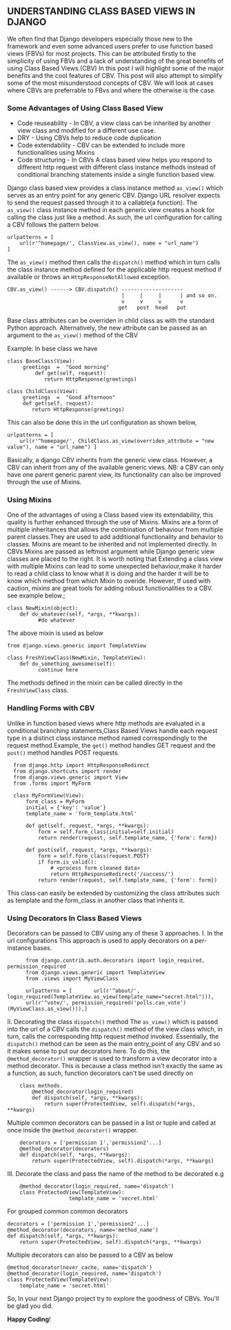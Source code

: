 ## UNDERSTANDING CLASS BASED VIEWS IN DJANGO
We often find that Django developers especially those new to the framework and even some advanced users prefer to use function based views (FBVs) for most projects. This can be attributed firstly to the simplicity of 
using FBVs and a lack of understanding of the great benefits of using Class Based Views.(CBV)
In this post I will highlight some of the major benefits and the cool features of CBV. This post will also attempt to simplify some of the most misunderstood concepts of CBV. We will look at cases where CBVs are preferrable to FBvs
and where the otherwise is the case.  

### Some Advantages of Using Class Based View
* Code reuseability - In CBV, a view class can be inherited by another view class and modified for a different use case. 
* DRY - Using CBVs help to reduce code duplication
* Code extendability - CBV can be extended to include more functionalities using Mixins
* Code structuring - In CBVs A class based view helps you respond to different http request with different class instance methods instead of conditional branching statements inside a single function based view.
    
Django class based view provides a class instance method `as_view()` which serves as an entry point for any generic CBV. Django URL resolver expects to send the request passed through it to a callable(a function). The `as_view()` class instance method in each generic view creates a hook for calling the class just like a method.
As such, the url configuration for calling a CBV follows the pattern below.

	urlpatterns = [
		url(r'^homepage/', ClassView.as_view(), name = "url_name") 
    ]

The `as_view()` method then calls the `dispatch()` method which in turn calls the class instance method defined for the applicable http request method if available or throws an  `HttpResponseNotAllowed` exception.

	CBV.as_view() ------> CBV.dispatch() --------------------
                                         |     |     |      | and so on.
                                         v     v     v      v
                                        get   post  head   put
Base class attributes can be overriden in child class as with the standard Python approach. Alternatively, the new attribute can be passed as an argument to the `as_view()` method of the CBV 

Example: In base class we have 

	class BaseClass(View):
	     greetings  =  "Good morning"
             def get(self, request):
                return HttpResponse(greetings)

    class ChildClass(View):
         greetings  =  "Good afternoon"
         def get(self, request):
            return HttpResponse(greetings)

This can also be done this in the url configuration  as shown below, 
	
    urlpatterns = [
		url(r'^homepage/', ChildClass.as_view(overriden_attrbute = "new value"), name = "url_name") ]

Basically, a django CBV inherits from the generic view class.
However, a CBV can inherit from any of the available generic views. 
NB: a CBV can only have one parent generic parent view, its functionality can also be improved through the use of Mixins. 

### Using Mixins

One of the advantages of using a Class based view its extendability, this quality is further enhanced through the use of Mixins.
Mixins are a form of multiple inheritances that allows the combination of behaviour from multiple parent classes.They are used to add additional functionality and behavior to classes. Mixins are meant to be inherited and not implemented directly. In CBVs Mixins are passed as leftmost argument while Django generic view classes are placed to the right. 
It is worth noting that Extending a class view with multiple Mixins can lead to some unexpected behaviour,make it harder to read a child class to know what it is doing and the harder it will be to know which method from which Mixin to overide. However, If used with caution, mixins are great tools for adding robust functionalities to a CBV. see example below.;

	class NewMixin(object):
		def do_whatever(self, *args, **kwargs):
			  #do whatever

The above mixin is used as below

	from django.views.generic import TemplateView
  
	class FreshViewClass(NewMixin, TemplateView):
		def do_something_awesome(self):
			  continue here
            
The methods defined in the mixin can be called directly in the `FreshViewClass` class. 

### Handling Forms with CBV

Unlike in function based views where http methods are evaluated in a conditional branching statements,Class Based Views handle each request type in a distinct class instance method named correspondingly to the request method.Example, the `get()` method handles GET request and the `post()` method handles POST requests.

      from django.http import HttpResponseRedirect
      from django.shortcuts import render
      from django.views.generic import View
      from .forms import MyForm

      class MyFormView(View):
          form_class = MyForm
          initial = {'key': 'value'}
          template_name = 'form_template.html'

          def get(self, request, *args, **kwargs):
              form = self.form_class(initial=self.initial)
              return render(request, self.template_name, {'form': form})

          def post(self, request, *args, **kwargs):
              form = self.form_class(request.POST)
              if form.is_valid():
                  # <process form cleaned data>
                  return HttpResponseRedirect('/success/')
              return render(request, self.template_name, {'form': form})
        
This class can easily be extended by customizing the class attributes such as template and the form_class in another class that inherits it.

### Using Decorators In Class Based Views

Decorators can be passed to CBV using any of these 3 approaches.
I. In the url configurations 
    This approach is used to apply decorators on a per-instance bases.
    
          from django.contrib.auth.decorators import login_required, permission_required
          from django.views.generic import TemplateView
          from .views import MyViewClass

          urlpatterns = [       url(r'^about/', login_required(TemplateView.as_view(template_name="secret.html"))),
          url(r'^vote/', permission_required('polls.can_vote')(MyViewClass.as_view())),]   
    
II. Decorating the class `dispatch()` method
The `as_view()` which is passed into the url of a CBV calls the `dispatch()` method of the view class which, in turn, calls the corresponding http request method 	  invoked. Essentially, the `dispatch()` method can be seen as the main entry_point of any CBV and so it makes sense to put our decorators here. To do this, the `@method_decorator()` wrapper is used to transform a view decorator into a method 	decorator. This is because a class method isn't exactly the same as a function, 	as such, function decorators can't be used directly on 

        class methods. 
            @method_decorator(login_required)
            def dispatch(self, *args, **kwargs):
                return super(ProtectedView, self).dispatch(*args, **kwargs)

Multiple common decorators can be passed in a list or tuple and called at once inside the `@method_decorator()` wrapper.

	    decorators = ['permission 1','permission2'...]
	    @method_decorator(decorators)
    	def dispatch(self, *args, **kwargs):
        	return super(ProtectedView, self).dispatch(*args, **kwargs)
                
III. Decorate the class and pass the name of the method to be decorated e.g

		@method_decorator(login_required, name='dispatch')
		class ProtectedView(TemplateView):
    	                template_name = 'secret.html'
    
For grouped common common decorators

	decorators = ['permission 1','permission2'...]
	@method_decorator(decorators, name='method_name')
	def dispatch(self, *args, **kwargs):
		return super(ProtectedView, self).dispatch(*args, **kwargs)
                
Multiple decorators can also be passed to a CBV as below

	@method_decorator(never_cache, name='dispatch')
	@method_decorator(login_required, name='dispatch')
	class ProtectedView(TemplateView):
		template_name = 'secret.html'

So, In your next Django project try to explore the goodness of CBVs. You'll be glad you did.

**Happy Coding**!



